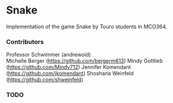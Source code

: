 # Snake
Implementation of the game Snake by Touro students in MCO364.

### Contributors

Professor Schwimmer (andrewoid)  
Michelle Berger (https://github.com/bergerm613)
Mindy Gottlieb (https://github.com/Mindy712)
Jennifer Komendant (https://github.com/jkomendant)
Shoshana Weinfeld (https://github.com/shweinfeld)   

### TODO
